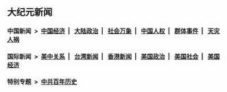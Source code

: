 ## 大纪元新闻

#### 中国新闻 &nbsp;>&nbsp; [中国经济](indexes/ncid283/README.md?05150045) &nbsp;| &nbsp; [大陆政治](indexes/ncid277/README.md?05150045) &nbsp;| &nbsp; [社会万象](indexes/ncid282/README.md?05150045) &nbsp;| &nbsp; [中国人权](indexes/ncid278/README.md?05150045) &nbsp;| &nbsp; [群体事件](indexes/ncid279/README.md?05150045) &nbsp;| &nbsp; [天灾人祸](indexes/ncid280/README.md?05150045)

#### 国际新闻 &nbsp;>&nbsp; [美中关系](indexes/nf1412576/README.md?05150045) &nbsp;| &nbsp; [台湾新闻](indexes/ncid1349361/README.md?05150045) &nbsp;| &nbsp; [香港新闻](indexes/ncid1349362/README.md?05150045) &nbsp;| &nbsp; [美国政治](indexes/ncid1078159/README.md?05150045) &nbsp;| &nbsp; [美国社会](indexes/ncid1078160/README.md?05150045) &nbsp;| &nbsp; [美国经济](indexes/ncid1078158/README.md?05150045)

#### 特别专题 &nbsp;>&nbsp; [中共百年历史](https://github.com/easy2view/epoch-special/blob/master/README.md?05150045)  

